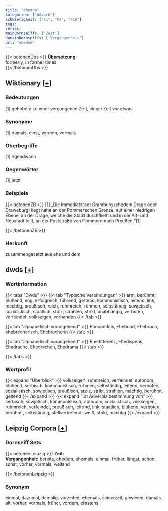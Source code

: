 ```yaml
---
title: "ehedem"
kategorien: ["Adverb"]
schwierigkeit: ["k1", "h4", "r16"]
tags:
series:
mainDornseiffs: ['Zeit']
domainDornseiffs: ['Vergangenheit']
url: "ehedem"
---
```


{{< betonenÜbs >}}
**Übersetzung:**  
formerly, in former times  
{{< /betonenÜbs >}}

## Wiktionary [[+](https://de.wiktionary.org/wiki/ehedem)]

### Bedeutungen
[1] gehoben: zu einer vergangenen Zeit, einige Zeit vor etwas  

### Synonyme
[1] damals, einst, vordem, vormals  

### Oberbegriffe
[1] irgendwann  

### Gegenwörter
[1] jetzt  

### Beispiele
{{< betonenZB >}}
[1] „Die Immediatstadt Dramburg (ehedem Drage oder Draweburg) liegt nahe an der Pommerschen Grenze, auf einer niedrigen Ebene, an der Drage, welche die Stadt durchfließt und in die Alt- und Neustadt teilt, an der Poststraße von Pommern nach Preußen.“[1]  

{{< /betonenZB >}}
### Herkunft
zusammengesetzt aus ehe und dem  



## dwds [[+](https://www.dwds.de/wb/ehedem)]

### Wortinformation
{{< tabs "Dwds" >}}
{{< tab "Typische Verbindungen" >}}
arm, berühmt, blühend, eng, erfolgreich, führend, geltend, kommunistisch, leitend, link, mächtig, preußisch, reich, ruhmreich, rühmen, selbständig, sowjetisch, sozialistisch, staatlich, stolz, strahlen, strikt, unabhängig, verboten, verfeindet, volkseigen, vorhanden
{{< /tab >}}

{{< tab "alphabetisch vorangehend" >}}
Ehebündnis, Ehebund, Ehebruch, ehebrecherisch, Ehebrecherin
{{< /tab >}}

{{< tab "alphabetisch vorangehend" >}}
Ehedifferenz, Ehedispens, Ehedrache, Ehedrachen, Ehedrama
{{< /tab >}}

{{< /tabs >}}

### Wortprofil
{{< expand "Überblick" >}} volkseigen, ruhmreich, verfeindet, autonom, blühend, serbisch, kommunistisch, rühmen, selbständig, leitend, verboten, sozialistisch, sowjetisch, preußisch, stolz, strikt, strahlen, mächtig, berühmt, geltend {{< /expand >}}
{{< expand "ist Adverbialbestimmung von" >}} serbisch, sowjetisch, kommunistisch, autonom, sozialistisch, volkseigen, ruhmreich, verfeindet, preußisch, leitend, link, staatlich, blühend, verboten, berühmt, selbständig, stellvertretend, weiß, strikt, mächtig {{< /expand >}}

## Leipzig Corpora [[+](https://corpora.uni-leipzig.de/en/res?word=ehedem&corpusId=deu_newscrawl-public_2018)]

### Dornseiff Sets
{{< betonenLeipzig >}}
**Zeit:**  
**Vergangenheit:** bereits, ehedem, ehemals, einmal, früher, längst, schon, sonst, vorher, vormals, weiland  

{{< /betonenLeipzig >}}

### Synonym
einmal, dazumal, damalig, vorzeiten, ehemals, seinerzeit, gewesen, damals, alt, vorher, vormals, früher, vordem, einstens

